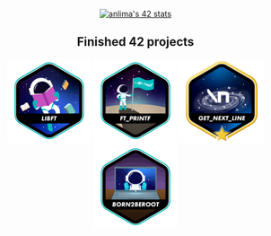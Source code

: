 <div align="center">

  [![anlima's 42 stats](https://badge42.vercel.app/api/v2/cl9oe5ogt00110fm6h34z9iu9/stats?cursusId=21&coalitionId=291)](https://github.com/JaeSeoKim/badge42)

  <div align="center">
  
  <h2 align=center>Finished 42 projects</h2>
  
   <a href="https://github.com/angelamcosta/libft" target="_blank"><img src="https://raw.githubusercontent.com/angelamcosta/angelamcosta/main/42_badges/libfte.png"></a> <a href="https://github.com/angelamcosta/printf" target="_blank"><img src="https://raw.githubusercontent.com/angelamcosta/angelamcosta/main/42_badges/ft_printfe.png"></a> <a href="https://github.com/angelamcosta/get_next_line" target="_blank"><img src="https://raw.githubusercontent.com/angelamcosta/angelamcosta/main/42_badges/get_next_linem.png"></a> <a href="https://github.com/angelamcosta/born2beroot" target="_blank"><img src="https://raw.githubusercontent.com/angelamcosta/angelamcosta/main/42_badges/born2beroote.png"></a>
  </div>
</div>
